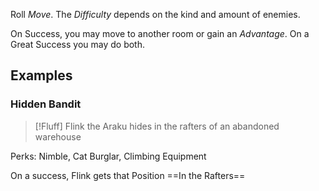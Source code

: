 Roll _Move_. 
The _Difficulty_ depends on the kind and amount of enemies. 

On Success, you may move to another room or gain an _Advantage_. 
On a Great Success you may do both.

## Examples
### Hidden Bandit
>[!Fluff]
>Flink the Araku hides in the rafters of an abandoned warehouse

Perks: Nimble, Cat Burglar, Climbing Equipment

On a success, Flink gets that Position ==In the Rafters==
